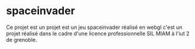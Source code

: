 # spaceinvader
Ce projet est un projet est un jeu spaceinvader réalisé en webgl
c'est un projet réalisé dans le cadre d'une licence professionnelle SIL MIAM à l'iut 2 de grenoble.
